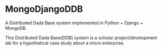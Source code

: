 MongoDjangoDDB
==============

A Distributed Dada Base system implemented in Python + Django +
MongoDB.

This Distributed Dada Base(DDB) system is a scholar project/development lab for a hypothetical case study about a micro
enterprise.

